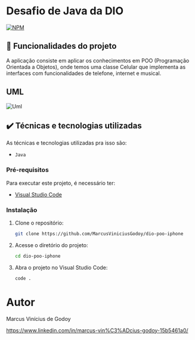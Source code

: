# Desafio de Java da DIO 
[![NPM](https://img.shields.io/npm/l/react)](https://github.com/MarcusViniciusGodoy/dio-poo-iphone/blob/main/LICENSE)

## 🔨 Funcionalidades do projeto

A aplicação consiste em aplicar os conhecimentos em POO (Programação Orientada a Objetos), onde temos uma classe Celular que implementa as interfaces com funcionalidades de telefone, internet e musical.

## UML
![Uml](https://github.com/MarcusViniciusGodoy/assets/blob/main/dio3.PNG)

## ✔️ Técnicas e tecnologias utilizadas

As técnicas e tecnologias utilizadas pra isso são:

- `Java`

### Pré-requisitos
 Para executar este projeto, é necessário ter:
 - [Visual Studio Code](https://code.visualstudio.com/)

### Instalação
 
 1. Clone o repositório:
    ```bash
    git clone https://github.com/MarcusViniciusGodoy/dio-poo-iphone
    ```
 
 2. Acesse o diretório do projeto:
    ```bash
    cd dio-poo-iphone
    ```
 
 3. Abra o projeto no Visual Studio Code:
    ```bash
    code .
    ```

# Autor
Marcus Vinícius de Godoy 

https://www.linkedin.com/in/marcus-vin%C3%ADcius-godoy-15b5461a0/
